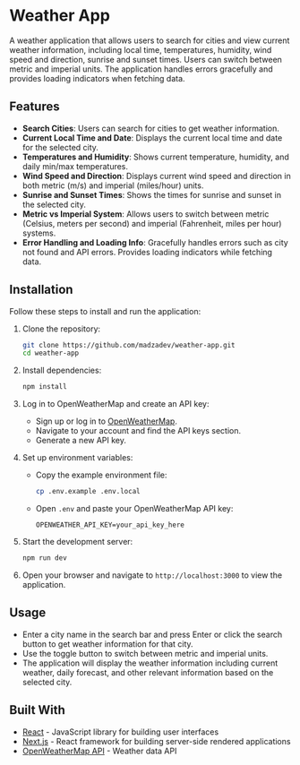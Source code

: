 # Weather App

A weather application that allows users to search for cities and view current weather information, including local time, temperatures, humidity, wind speed and direction, sunrise and sunset times. Users can switch between metric and imperial units. The application handles errors gracefully and provides loading indicators when fetching data.

## Features

- **Search Cities**: Users can search for cities to get weather information.
- **Current Local Time and Date**: Displays the current local time and date for the selected city.
- **Temperatures and Humidity**: Shows current temperature, humidity, and daily min/max temperatures.
- **Wind Speed and Direction**: Displays current wind speed and direction in both metric (m/s) and imperial (miles/hour) units.
- **Sunrise and Sunset Times**: Shows the times for sunrise and sunset in the selected city.
- **Metric vs Imperial System**: Allows users to switch between metric (Celsius, meters per second) and imperial (Fahrenheit, miles per hour) systems.
- **Error Handling and Loading Info**: Gracefully handles errors such as city not found and API errors. Provides loading indicators while fetching data.

## Installation

Follow these steps to install and run the application:

1. Clone the repository:

   ```bash
   git clone https://github.com/madzadev/weather-app.git
   cd weather-app
   ```

2. Install dependencies:

   ```bash
   npm install
   ```

3. Log in to OpenWeatherMap and create an API key:
   - Sign up or log in to [OpenWeatherMap](https://openweathermap.org/).
   - Navigate to your account and find the API keys section.
   - Generate a new API key.

4. Set up environment variables:
   - Copy the example environment file:

     ```bash
     cp .env.example .env.local
     ```

   - Open `.env` and paste your OpenWeatherMap API key:

     ```plaintext
     OPENWEATHER_API_KEY=your_api_key_here
     ```

5. Start the development server:

   ```bash
   npm run dev
   ```

6. Open your browser and navigate to `http://localhost:3000` to view the application.

## Usage

- Enter a city name in the search bar and press Enter or click the search button to get weather information for that city.
- Use the toggle button to switch between metric and imperial units.
- The application will display the weather information including current weather, daily forecast, and other relevant information based on the selected city.

## Built With

- [React](https://reactjs.org/) - JavaScript library for building user interfaces
- [Next.js](https://nextjs.org/) - React framework for building server-side rendered applications
- [OpenWeatherMap API](https://openweathermap.org/api) - Weather data API


